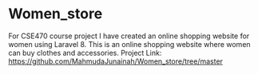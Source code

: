 # Women_store
For CSE470 course project I have created an online shopping website for women using Laravel 8. This is an online shopping website where women can buy clothes and accessories.
Project Link: https://github.com/MahmudaJunainah/Women_store/tree/master
